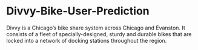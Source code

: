 # Divvy-Bike-User-Prediction
Divvy is a Chicago’s bike share system across Chicago and Evanston. It consists of a fleet of specially-designed, sturdy and durable bikes 
that are locked into a network of docking stations throughout the region.
